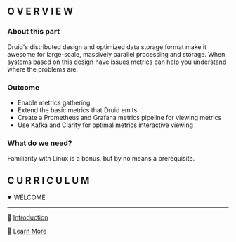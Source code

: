## O V E R V I E W

### About this part

Druid's distributed design and optimized data storage format make it awesome for large-scale, massively parallel processing and storage. When systems based on this design have issues metrics can help you understand where the problems are.

### Outcome

- Enable metrics gathering
- Extend the basic metrics that Druid emits
- Create a Prometheus and Grafana metrics pipeline for viewing metrics
- Use Kafka and Clarity for optimal metrics interactive viewing

### What do we need?

Familiarity with Linux is a bonus, but by no means a prerequisite.

## C U R R I C U L U M

<details open>

<summary>WELCOME</summary>

<hr/>

📄 [Introduction](./5.1-welcome/introduction.md)

📄 [Learn More](./5.1-welcome/learn-more.md)

</details>
